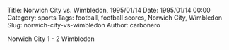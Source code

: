 Title: Norwich City vs. Wimbledon, 1995/01/14
Date: 1995/01/14 00:00
Category: sports
Tags: football, football scores, Norwich City, Wimbledon
Slug: norwich-city-vs-wimbledon
Author: carbonero


Norwich City 1 - 2 Wimbledon
